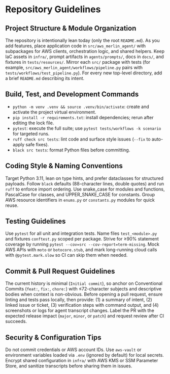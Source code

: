 # Repository Guidelines

## Project Structure & Module Organization
The repository is intentionally lean today (only the root `README.md`). As you add features, place application code in `src/aws_merlin_agent/` with subpackages for AWS clients, orchestration logic, and shared helpers. Keep IaC assets in `infra/`, prompt artifacts in `agents/prompts/`, docs in `docs/`, and fixtures in `tests/resources/`. Mirror each `src/` package with tests (for example, `src/aws_merlin_agent/workflows/pipeline.py` pairs with `tests/workflows/test_pipeline.py`). For every new top-level directory, add a brief `README.md` describing its intent.

## Build, Test, and Development Commands
- `python -m venv .venv && source .venv/bin/activate`: create and activate the project virtual environment.
- `pip install -r requirements.txt`: install dependencies; rerun after editing the lock file.
- `pytest`: execute the full suite; use `pytest tests/workflows -k scenario` for targeted runs.
- `ruff check src tests`: lint code and surface style issues (`--fix` to auto-apply safe fixes).
- `black src tests`: format Python files before committing.

## Coding Style & Naming Conventions
Target Python 3.11, lean on type hints, and prefer dataclasses for structured payloads. Follow `black` defaults (88-character lines, double quotes) and run `ruff` to enforce import ordering. Use snake_case for modules and functions, PascalCase for classes, and UPPER_SNAKE_CASE for constants. Group AWS resource identifiers in `enums.py` or `constants.py` modules for quick reuse.

## Testing Guidelines
Use `pytest` for all unit and integration tests. Name files `test_<module>.py` and fixtures `conftest.py` scoped per package. Strive for ≥90% statement coverage by running `pytest --cov=src --cov-report=term-missing`. Mock AWS APIs with `moto` or `botocore.stub`, and mark long-running cloud calls with `@pytest.mark.slow` so CI can skip them when needed.

## Commit & Pull Request Guidelines
The current history is minimal (`Initial commit`), so anchor on Conventional Commits (`feat:`, `fix:`, `chore:`) with ≤72-character subjects and descriptive bodies when context is non-obvious. Before opening a pull request, ensure linting and tests pass locally, then provide: (1) a summary of intent, (2) linked issue or ticket, (3) verification steps with command output, and (4) screenshots or logs for agent transcript changes. Label the PR with the expected release impact (`major`, `minor`, or `patch`) and request review after CI succeeds.

## Security & Configuration Tips
Do not commit credentials or AWS account IDs. Use `aws-vault` or environment variables loaded via `.env` (ignored by default) for local secrets. Encrypt shared configuration in `infra/` with AWS KMS or SSM Parameter Store, and sanitize transcripts before sharing them in issues.

